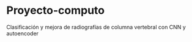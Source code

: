 # Proyecto-computo
Clasificación y mejora de radiografías de columna vertebral con CNN y autoencoder
